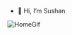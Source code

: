 - 👋 Hi, I’m Sushan


![HomeGif](https://i.pinimg.com/originals/e5/93/ab/e593ab0589d5f1b389e4dfbcce2bce20.gif)


<!---
sushanshakya77/sushanshakya77 is a ✨ special ✨ repository because its `README.md` (this file) appears on your GitHub profile.
You can click the Preview link to take a look at your changes.
--->
